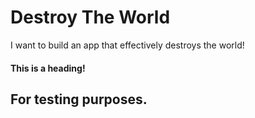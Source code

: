 # Destroy The World
I want to build an app that effectively destroys the world!

#### This is a heading!
## For testing purposes.
